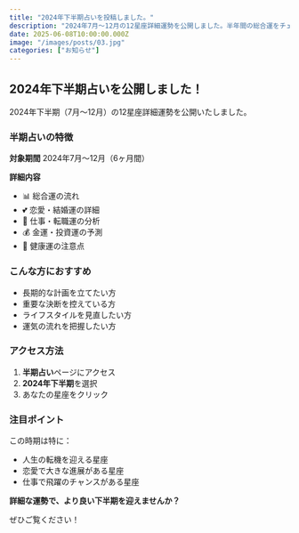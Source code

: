 ```yaml
---
title: "2024年下半期占いを投稿しました。"
description: "2024年7月〜12月の12星座詳細運勢を公開しました。半年間の総合運をチェック！"
date: 2025-06-08T10:00:00.000Z
image: "/images/posts/03.jpg"
categories: ["お知らせ"]
---
```


## 2024年下半期占いを公開しました！

2024年下半期（7月〜12月）の12星座詳細運勢を公開いたしました。

### 半期占いの特徴

**対象期間**
2024年7月〜12月（6ヶ月間）

**詳細内容**
- 📊 総合運の流れ
- 💕 恋愛・結婚運の詳細
- 💼 仕事・転職運の分析
- 💰 金運・投資運の予測
- 🏥 健康運の注意点

### こんな方におすすめ

- 長期的な計画を立てたい方
- 重要な決断を控えている方
- ライフスタイルを見直したい方
- 運気の流れを把握したい方

### アクセス方法

1. **半期占い**ページにアクセス
2. **2024年下半期**を選択
3. あなたの星座をクリック

### 注目ポイント

この時期は特に：
- 人生の転機を迎える星座
- 恋愛で大きな進展がある星座
- 仕事で飛躍のチャンスがある星座

**詳細な運勢で、より良い下半期を迎えませんか？**

ぜひご覧ください！ 